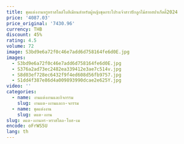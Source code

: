 ```yaml
---
title: ชุดแต่งงานหรูหราสไตล์โบฮีเมียนสำหรับผู้หญิงชุดกระโปรงเจ้าสาวปักลูกไม้สายสปาเก็ตตี้2024
price: '4087.03'
price_original: '7430.96'
currency: THB
discount: 45%
rating: 4.5
volume: 72
image: S3bd9e6a72f0c46e7add6d758164fe6d0E.jpg
images:
  - S3bd9e6a72f0c46e7add6d758164fe6d0E.jpg
  - S376a2ad73ec2482ea339412e3ae7c514v.jpg
  - S8d03ef728ec6432f9f4ed608d56fb9757.jpg
  - S1dd4f387e86d4a009893990dcae2e625Y.jpg
video: ''
categories:
  - name: งานแต่งงานและกิจกรรม
    slug: งานแต-งงานและก-จกรรม
  - name: ชุดแต่งงาน
    slug: ดแต-งงาน
slug: ดแต-งงานหร-หราสไตล-โบฮ-เม
encode: oFrWS5U
lang: th
---
```

  